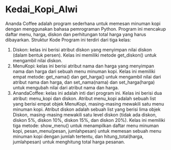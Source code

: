 # Kedai_Kopi_Alwi
Ananda Coffee adalah program sederhana untuk memesan minuman kopi dengan menggunakan bahasa pemrograman Python. Program ini mencakup daftar menu, harga, diskon dan perhitungan total harga yang harus dibayarkan.
Struktur Kode
Program ini terdiri dari tiga kelas:
1. Diskon: kelas ini berisi atribut diskon yang menyimpan nilai diskon (dalam bentuk persen). Kelas ini memiliki metode get_diskon() untuk mengambil nilai diskon.
2. MenuKopi: kelas ini berisi atribut nama dan harga yang menyimpan nama dan harga dari sebuah menu minuman kopi. Kelas ini memiliki empat metode: get_nama() dan get_harga() untuk mengambil nilai dari atribut nama dan harga, dan set_nama(nama) dan set_harga(harga) untuk mengubah nilai dari atribut nama dan harga.
3. AnandaCoffee: kelas ini adalah inti dari program ini. Kelas ini berisi dua atribut: menu_kopi dan diskon. Atribut menu_kopi adalah sebuah list yang berisi empat objek MenuKopi, masing-masing mewakili satu menu minuman kopi. Atribut diskon adalah sebuah list yang berisi lima objek Diskon, masing-masing mewakili satu level diskon (tidak ada diskon, diskon 5%, diskon 10%, diskon 15%, dan diskon 20%). Kelas ini memiliki tiga metode: show_menu() untuk menampilkan daftar menu minuman kopi, pesan_menu(pesan, jumlahpesan) untuk memesan sebuah menu minuman kopi dengan jumlah tertentu, dan hitung_total(harga, jumlahpesan) untuk menghitung total harga pesanan.

